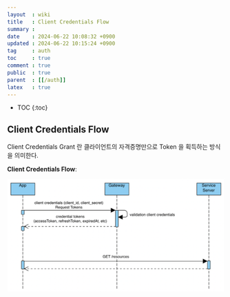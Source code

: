 ```yaml
---
layout  : wiki
title   : Client Credentials Flow
summary : 
date    : 2024-06-22 10:08:32 +0900
updated : 2024-06-22 10:15:24 +0900
tag     : auth
toc     : true
comment : true
public  : true
parent  : [[/auth]]
latex   : true
---
```

* TOC
{:toc}

## Client Credentials Flow

Client Credentials Grant 란 클라이언트의 자격증명만으로 Token 을 획득하는 방식을 의미한다.

__Client Credentials Flow__:

![](/resource/wiki/auth-client-credentials/client_credentials_flow.png)